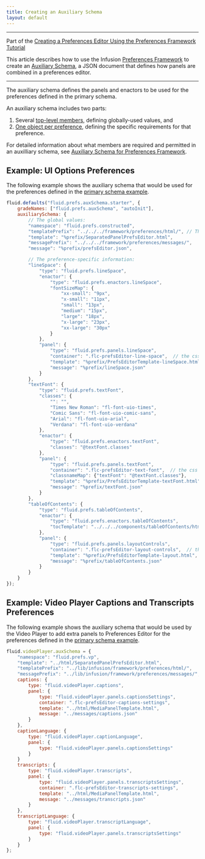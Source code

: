 ```yaml
---
title: Creating an Auxiliary Schema
layout: default
---
```


---
Part of the [Creating a Preferences Editor Using the Preferences Framework Tutorial](CreatingAPreferencesEditorUsingThePreferencesFramework.md)

This article describes how to use the Infusion [Preferences Framework](../PreferencesFramework.md)
to create an [Auxiliary Schema](../AuxiliarySchemaForPreferencesFramework.md), a JSON document that defines how panels are combined in a preferences editor.

---

The auxiliary schema defines the panels and enactors to be used for the preferences defined in the primary schema.

An auxiliary schema includes two parts:

1. Several [top-level members](../AuxiliarySchemaForPreferencesFramework.md#top-level-properties), defining globally-used values, and
2. [One object per preference](../AuxiliarySchemaForPreferencesFramework.md#preference-block-properties), defining the specific requirements for that preference.

For detailed information about what members are required and permitted in an auxilliary schema, see [Auxiliary Schema for Preferences Framework](../AuxiliarySchemaForPreferencesFramework.md).

## Example: UI Options Preferences ##

The following example shows the auxiliary schema that would be used for the preferences defined in the [primary schema example](CreatingAPrimarySchema.md#example-selected-ui-options-preferences).

```javascript
fluid.defaults("fluid.prefs.auxSchema.starter", {
    gradeNames: ["fluid.prefs.auxSchema", "autoInit"],
    auxiliarySchema: {
        // The global values:
        "namespace": "fluid.prefs.constructed",
        "templatePrefix": "../../../framework/preferences/html/", // The common path to settings panel templates
        "template": "%prefix/SeparatedPanelPrefsEditor.html",
        "messagePrefix": "../../../framework/preferences/messages/",
        "message": "%prefix/prefsEditor.json",

        // The preference-specific information:
        "lineSpace": {
            "type": "fluid.prefs.lineSpace",
            "enactor": {
                "type": "fluid.prefs.enactors.lineSpace",
                "fontSizeMap": {
                    "xx-small": "9px",
                    "x-small": "11px",
                    "small": "13px",
                    "medium": "15px",
                    "large": "18px",
                    "x-large": "23px",
                    "xx-large": "30px"
                }
            },
            "panel": {
                "type": "fluid.prefs.panels.lineSpace",
                "container": ".flc-prefsEditor-line-space",  // the css selector in the template where the panel is rendered
                "template": "%prefix/PrefsEditorTemplate-lineSpace.html",
                "message": "%prefix/lineSpace.json"
            }
        },
        "textFont": {
            "type": "fluid.prefs.textFont",
            "classes": {
                "": "",
                "Times New Roman": "fl-font-uio-times",
                "Comic Sans": "fl-font-uio-comic-sans",
                "Arial": "fl-font-uio-arial",
                "Verdana": "fl-font-uio-verdana"
            },
            "enactor": {
                "type": "fluid.prefs.enactors.textFont",
                "classes": "@textFont.classes"
            },
            "panel": {
                "type": "fluid.prefs.panels.textFont",
                "container": ".flc-prefsEditor-text-font",  // the css selector in the template where the panel is rendered
                "classnameMap": {"textFont": "@textFont.classes"},
                "template": "%prefix/PrefsEditorTemplate-textFont.html",
                "message": "%prefix/textFont.json"
            }
        },
        "tableOfContents": {
            "type": "fluid.prefs.tableOfContents",
            "enactor": {
                "type": "fluid.prefs.enactors.tableOfContents",
                "tocTemplate": "../../../components/tableOfContents/html/TableOfContents.html"
            },
            "panel": {
                "type": "fluid.prefs.panels.layoutControls",
                "container": ".flc-prefsEditor-layout-controls",  // the css selector in the template where the panel is rendered
                "template": "%prefix/PrefsEditorTemplate-layout.html",
                "message": "%prefix/tableOfContents.json"
            }
        }
    }
});
```

## Example: Video Player Captions and Transcripts Preferences ##

The following example shows the auxiliary schema that would be used by the Video Player to add extra panels to Preferences Editor for the preferences defined in the [primary schema example](CreatingAPrimarySchema.md#example-video-player-extra-preferences).

```javascript
fluid.videoPlayer.auxSchema = {
    "namespace": "fluid.prefs.vp",
    "template": "../html/SeparatedPanelPrefsEditor.html",
    "templatePrefix": "../lib/infusion/framework/preferences/html/",
    "messagePrefix": "../lib/infusion/framework/preferences/messages/",
    captions: {
        type: "fluid.videoPlayer.captions",
        panel: {
            type: "fluid.videoPlayer.panels.captionsSettings",
            container: ".flc-prefsEditor-captions-settings",
            template: "../html/MediaPanelTemplate.html",
            message: "../messages/captions.json"
        }
    },
    captionLanguage: {
        type: "fluid.videoPlayer.captionLanguage",
        panel: {
            type: "fluid.videoPlayer.panels.captionsSettings"
        }
    }
    transcripts: {
        type: "fluid.videoPlayer.transcripts",
        panel: {
            type: "fluid.videoPlayer.panels.transcriptsSettings",
            container: ".flc-prefsEditor-transcripts-settings",
            template: "../html/MediaPanelTemplate.html",
            message: "../messages/transcripts.json"
        }
    },
    transcriptLanguage: {
        type: "fluid.videoPlayer.transcriptLanguage",
        panel: {
            type: "fluid.videoPlayer.panels.transcriptsSettings"
        }
    }
};
```
